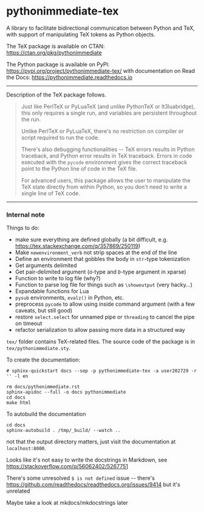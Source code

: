 # pythonimmediate-tex

A library to facilitate bidirectional communication between Python and TeX,
with support of manipulating TeX tokens as Python objects.

The TeX package is available on CTAN: https://ctan.org/pkg/pythonimmediate

The Python package is available on PyPI: https://pypi.org/project/pythonimmediate-tex/
with documentation on Read the Docs: https://pythonimmediate.readthedocs.io

------

Description of the TeX package follows.

> Just like PerlTeX or PyLuaTeX (and unlike PythonTeX or lt3luabridge),
> this only requires a single run, and variables are persistent throughout the run.
> 
> Unlike PerlTeX or PyLuaTeX, there's no restriction on compiler or script required to run the code.
> 
> There's also debugging functionalities -- TeX errors results in Python traceback, and Python error results in TeX traceback.
> Errors in code executed with the `pycode` environment gives the correct traceback point to the Python line of code in the TeX file.
> 
> For advanced users, this package allows the user to manipulate the TeX state directly from within Python,
> so you don't need to write a single line of TeX code.

------

### Internal note

Things to do:

* make sure everything are defined globally (a bit difficult, e.g. https://tex.stackexchange.com/q/357869/250119)
* Make `newenvironment_verb` not strip spaces at the end of the line
* Define an environment that gobbles the body in `str`-type tokenization
* Get arguments delimited
* Get pair-delimited argument (`d`-type and `D`-type argument in xparse)
* Function to write to log file (why?)
* Function to parse log file for things such as `\showoutput` (very hacky...)
* Expandable functions for Lua
* `pysub` environments, `evalz()` in Python, etc.
* preprocess `pycode` to allow using inside command argument (with a few caveats, but still good)
* restore `select.select` for unnamed pipe or `threading` to cancel the pipe on timeout
* refactor serialization to allow passing more data in a structured way


`tex/` folder contains TeX-related files. The source code of the package is in `tex/pythonimmediate.sty`.

To create the documentation:

```
# sphinx-quickstart docs --sep -p pythonimmediate-tex -a user202729 -r '' -l en

rm docs/pythonimmediate.rst
sphinx-apidoc --full -o docs pythonimmediate
cd docs
make html
```

To autobuild the documentation

```
cd docs
sphinx-autobuild . /tmp/_build/ --watch ..
```

not that the output directory matters, just visit the documentation at `localhost:8000`.

Looks like it's not easy to write the docstrings in Markdown, see https://stackoverflow.com/q/56062402/5267751

There's some unresolved `$ is not defined` issue -- there's https://github.com/readthedocs/readthedocs.org/issues/9414 but it's unrelated

Maybe take a look at mkdocs/mkdocstrings later
